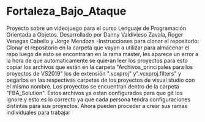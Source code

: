 # Fortaleza_Bajo_Ataque
Proyecto sobre un videojuego para el curso Lenguaje de Programación Orientada a Objetos. Desarrollado por Danny Valdivieso Zavala, Roger Venegas Cabello y Jorge Mendoza
-Instrucciones para clonar el repositorio: Clonar el repositorio en la carpeta que vayan a utilizar para almacenar el repo luego de esto se encontraran en la rama master, les aparece un error a la hora de que automaticamente se quieran leer los proyectos para esto copiar los archivos que están en la carpeta "Archivos_principales para los proyectos de VS2019" los de extensión ".vcxproj" y".vcxproj.filters" y pegarlos en las respectivas carpetas de los proyectos de visual studio con el mismo nombre. Los proyectos se encuentran dentro de la carpeta "FBA_Solution". Estos archivos ya estan configurados para que git los ignore y esto es lo correcto ya que cada persona tendra configuraciones distintas para sus proyectos. Ahora pueden proceder a crear sus ramas individuales para trabajar
